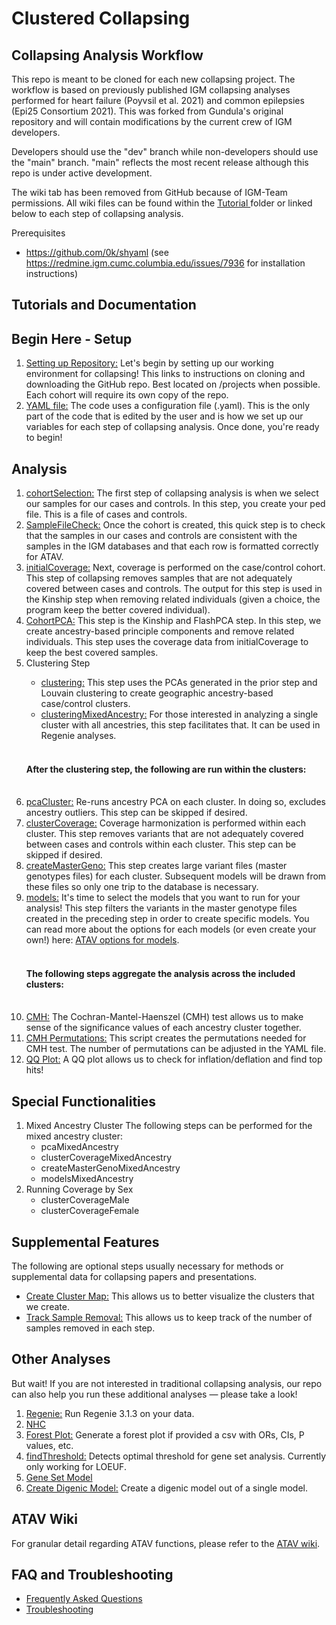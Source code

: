# Clustered Collapsing

## Collapsing Analysis Workflow

This repo is meant to be cloned for each new collapsing project. The workflow is based on previously published IGM collapsing analyses performed for heart failure (Poyvsil et al. 2021) and common epilepsies (Epi25 Consortium 2021). This was forked from Gundula's original repository and will contain modifications by the current crew of IGM developers.

Developers should use the "dev" branch while non-developers should use the "main" branch. "main" reflects the most recent release although this repo is under active development.

The wiki tab has been removed from GitHub because of IGM-Team permissions. All wiki files can be found within the <a href = "/Tutorial"> Tutorial </a> folder or linked below to each step of collapsing analysis.


Prerequisites

- https://github.com/0k/shyaml (see https://redmine.igm.cumc.columbia.edu/issues/7936 for installation instructions)

## Tutorials and Documentation

## Begin Here - Setup
<ol>
<li> <a href = "/Tutorial/Repository-Setup.md" target = "_blank">Setting up Repository:</a> Let's begin by setting up our working environment for collapsing! This links to instructions on cloning and downloading the GitHub repo. Best located on /projects when possible. Each cohort will require its own copy of the repo.</li>

<li> <a href = "/Tutorial/Yaml-Setup.md" target = "_blank">YAML file:</a> The code uses a configuration file (.yaml). This is the only part of the code that is edited by the user and is how we set up our variables for each step of collapsing analysis. Once done, you're ready to begin!</li>
</ol>

## Analysis 
<ol>
<li> <a href = "/Tutorial/Creating-Cohort.md" target = "_blank">cohortSelection:</a> The first step of collapsing analysis is when we select our samples for our cases and controls. In this step, you create your ped file. This is a file of cases and controls.</li>

<li> <a href = "/Tutorial/SampleFileCheck.md" target = "_blank">SampleFileCheck:</a> Once the cohort is created, this quick step is to check that the samples in our cases and controls are consistent with the samples in the IGM databases and that each row is formatted correctly for ATAV.</li>

<li> <a href = "/Tutorial/Coverage-of-CaseControl-Cohort.md" target = "_blank">initialCoverage:</a> Next, coverage is performed on the case/control cohort. This step of collapsing removes samples that are not adequately covered between cases and controls. The output for this step is used in the Kinship step when removing related individuals (given a choice, the program keep the better covered individual).</li>


<li> <a href = "/Tutorial/Creation-of-Principle-Components-and-Removal-of-Related-Samples.md" target = "_blank">CohortPCA:</a> This step is the Kinship and FlashPCA step. In this step, we create ancestry-based principle components and remove related individuals. This step uses the coverage data from initialCoverage to keep the best covered samples.</li>

<li>Clustering Step</li>
	
<ul>
<li> <a href = "/Tutorial/Create-Clusters.md" target = "_blank">clustering:</a> This step uses the PCAs generated in the prior step and Louvain clustering to create geographic ancestry-based case/control clusters.</li>

<li> <a href = "/Tutorial/Create-Mixed-Ancestry-Cluster.md" target = "_blank">clusteringMixedAncestry:</a> For those interested in analyzing a single cluster with all ancestries, this step facilitates that. It can be used in Regenie analyses.</li>


</ul>

<br>
<h4> After the clustering step, the following are run within the clusters: </h4>
<br>


<li> <a href = "/Tutorial/pcaCluster.md" target = "_blank">pcaCluster:</a> Re-runs ancestry PCA on each cluster. In doing so, excludes ancestry outliers. This step can be skipped if desired.</li>

<li> <a href = "/Tutorial/Coverage-by-Cluster.md" target = "_blank">clusterCoverage:</a> Coverage harmonization is performed within each cluster. This step removes variants that are not adequately covered between cases and controls within each cluster. This step can be skipped if desired.</li>

<li> <a href = "/Tutorial/Master-Variant-File.md" target = "_blank">createMasterGeno:</a> This step creates large variant files (master genotypes files) for each cluster. Subsequent models will be drawn from these files so only one trip to the database is necessary.</li>

<li> <a href = "/Tutorial/Create-Models.md" target = "_blank">models:</a> It's time to select the models that you want to run for your analysis! This step filters the variants in the master genotype files created in the preceding step in order to create specific models. You can read more about the options for each models (or even create your own!) here: <a href = "/Tutorial/selecting_models_options.md" target = "_blank">ATAV options for models</a>. </li>

<br>
<h4> The following steps aggregate the analysis across the included clusters: </h4>
<br>

<li> <a href = "/Tutorial/Gene-Based-CMH.md" target = "_blank">CMH:</a> The Cochran-Mantel-Haenszel (CMH) test allows us to make sense of the significance values of each ancestry cluster together.</li>

<li> <a href = "/Tutorial/CMH-Permutations.md" target = "_blank">CMH Permutations:</a> This script creates the permutations needed for CMH test. The number of permutations can be adjusted in the YAML file.</li>

<li> <a href = "/Tutorial/Create-QQ-Plots.md" target = "_blank">QQ Plot:</a> A QQ plot allows us to check for inflation/deflation and find top hits!</li>

</ol>


## Special Functionalities 
<ol>
<li> Mixed Ancestry Cluster 
The following steps can be performed for the mixed ancestry cluster:

<ul>
<li>pcaMixedAncestry</li>
<li>clusterCoverageMixedAncestry</li>
<li>createMasterGenoMixedAncestry</li>
<li>modelsMixedAncestry</li>
</ul>

</li>

<li> Running Coverage by Sex
 
<ul>
<li>clusterCoverageMale</li>
<li>clusterCoverageFemale</li>
</ul>

</li>

</ol>

## Supplemental Features 
The following are optional steps usually necessary for methods or supplemental data for collapsing papers and presentations. 

<ul>
	<li> <a href = "/Tutorial/Create-Cluster-Map.md" target = "_blank">Create Cluster Map:</a> This allows us to better visualize the clusters that we create.</li>
	<li> <a href = "/Tutorial/Track-Sample-Removal.md" target = "_blank">Track Sample Removal:</a> This allows us to keep track of the number of samples removed in each step.</li>
</ul>

## Other Analyses 
But wait! If you are not interested in traditional collapsing analysis, our repo can also help you run these additional analyses — please take a look! 
<ol>
	<li> <a href = "/Tutorial/Run-Regenie.md" target = "_blank">Regenie:</a> Run Regenie 3.1.3 on your data.</li>
	<li> <a href = "/Tutorial/Run-NHC.md" target = "_blank">NHC</a></li>
	<li> <a href = "/Tutorial/Forest-Plot.md" target = "_blank">Forest Plot:</a> Generate a forest plot if provided a csv with ORs, CIs, P values, etc.</li>
	<li> <a href = "/Tutorial/findThreshold.md" target = "_blank">findThreshold:</a> Detects optimal threshold for gene set analysis. Currently only working for LOEUF.</li>
	<li> <a href = "/Tutorial/create_gene_set_model.md" target = "_blank">Gene Set Model</a></li>
	<li> <a href = "/Tutorial/create_digenic.md" target = "_blank">Create Digenic Model:</a> Create a digenic model out of a single model.</li>
</ol>

## ATAV Wiki
For granular detail regarding ATAV functions, please refer to the <a href = "https://redmine.igm.cumc.columbia.edu/projects/atav/wiki">ATAV wiki</a>.

## FAQ and Troubleshooting 
<ul>
<li> <a href = "/Tutorial/Frequently-Asked-Questions.md" target = "_blank">Frequently Asked Questions</a> </li>
	
<li> <a href = "/Tutorial/Troubleshooting.md" target = "_blank">Troubleshooting</a> </li>

</ul>